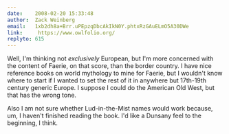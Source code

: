 ```yaml
---
date:    2008-02-20 15:33:48
author:  Zack Weinberg
email:   1xb2dh8a+Brr.uPEpzqDbcAkIkN0Y.phtxRzGAuELmO5A30DWe
link:     https://www.owlfolio.org/
replyto: 615
---
```


Well, I'm thinking not <i>exclusively</i> European, but I'm more
concerned with the content of Faerie, on that score, than the border
country.  I have nice reference books on world mythology to mine for
Faerie, but I wouldn't know where to start if I wanted to set the rest
of it in anywhere but 17th-19th century generic Europe.  I suppose I
could do the American Old West, but that has the wrong tone.

Also I am not sure whether Lud-in-the-Mist names would work because,
um, I haven't finished reading the book.  I'd like a Dunsany feel to
the beginning, I think.
